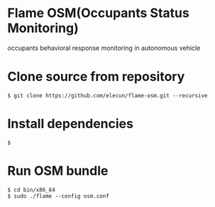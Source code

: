 # Flame OSM(Occupants Status Monitoring)
occupants behavioral response monitoring in autonomous vehicle

# Clone source from repository
```
$ git clone https://github.com/elecun/flame-osm.git --recursive
```

# Install dependencies
```
$ 
```

# Run OSM bundle
```
$ cd bin/x86_64
$ sudo ./flame --config osm.conf
```